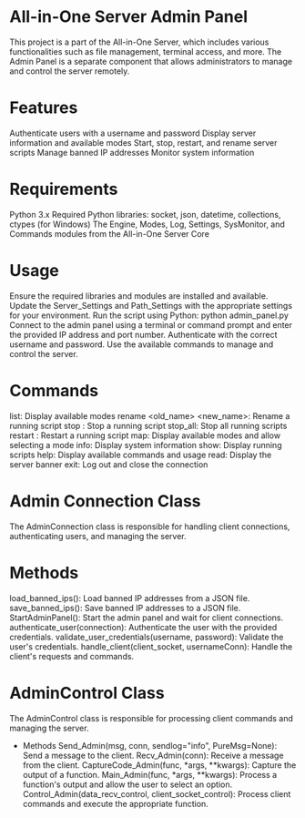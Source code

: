 # All-in-One Server Admin Panel
This project is a part of the All-in-One Server, which includes various functionalities such as file management, terminal access, and more. The Admin Panel is a separate component that allows administrators to manage and control the server remotely.

# Features
Authenticate users with a username and password
Display server information and available modes
Start, stop, restart, and rename server scripts
Manage banned IP addresses
Monitor system information

# Requirements
Python 3.x
Required Python libraries: socket, json, datetime, collections, ctypes (for Windows)
The Engine, Modes, Log, Settings, SysMonitor, and Commands modules from the All-in-One Server Core

# Usage
Ensure the required libraries and modules are installed and available.
Update the Server_Settings and Path_Settings with the appropriate settings for your environment.
Run the script using Python: python admin_panel.py
Connect to the admin panel using a terminal or command prompt and enter the provided IP address and port number.
Authenticate with the correct username and password.
Use the available commands to manage and control the server.

# Commands
list: Display available modes
rename <old_name> <new_name>: Rename a running script
stop <name>: Stop a running script
stop_all: Stop all running scripts
restart <name>: Restart a running script
map: Display available modes and allow selecting a mode
info: Display system information
show: Display running scripts
help: Display available commands and usage
read: Display the server banner
exit: Log out and close the connection

# Admin Connection Class
The AdminConnection class is responsible for handling client connections, authenticating users, and managing the server.

# Methods
load_banned_ips(): Load banned IP addresses from a JSON file.
save_banned_ips(): Save banned IP addresses to a JSON file.
StartAdminPanel(): Start the admin panel and wait for client connections.
authenticate_user(connection): Authenticate the user with the provided credentials.
validate_user_credentials(username, password): Validate the user's credentials.
handle_client(client_socket, usernameConn): Handle the client's requests and commands.

# AdminControl Class
The AdminControl class is responsible for processing client commands and managing the server.

- Methods
Send_Admin(msg, conn, sendlog="info", PureMsg=None): Send a message to the client.
Recv_Admin(conn): Receive a message from the client.
CaptureCode_Admin(func, *args, **kwargs): Capture the output of a function.
Main_Admin(func, *args, **kwargs): Process a function's output and allow the user to select an option.
Control_Admin(data_recv_control, client_socket_control): Process client commands and execute the appropriate function.